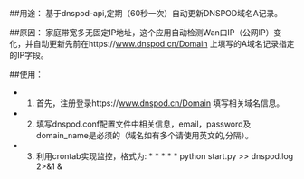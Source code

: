 ##用途：
基于dnspod-api,定期（60秒一次）自动更新DNSPOD域名A记录。

##原因：
家庭带宽多无固定IP地址，这个应用自动检测Wan口IP（公网IP）变化，并自动更新先前在https://www.dnspod.cn/Domain
上填写的A域名记录指定的IP字段。

##使用：
- 1. 首先，注册登录https://www.dnspod.cn/Domain
填写相关域名信息。
- 2. 填写dnspod.conf配置文件中相关信息，email，password及domain_name是必须的（域名如有多个请使用英文的,分隔）。
- 3. 利用crontab实现监控，格式为: * * * * * python start.py >> dnspod.log 2>&1 &
